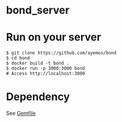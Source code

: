 # bond_server

# Run on your server
```
$ git clone https://github.com/ayemos/bond
$ cd bond
$ docker build -t bond .
$ docker run -p 3000:3000 bond
# Access http://localhost:3000
```

# Dependency
See [Gemfile](https://github.com/ayemos/bond/blob/master/Gemfile)
